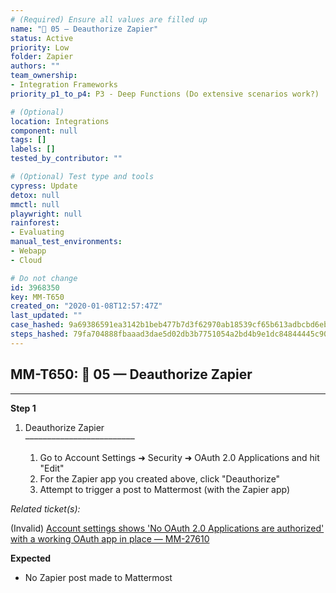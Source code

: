 ```yaml
---
# (Required) Ensure all values are filled up
name: "🔸 05 — Deauthorize Zapier"
status: Active
priority: Low
folder: Zapier
authors: ""
team_ownership:
- Integration Frameworks
priority_p1_to_p4: P3 - Deep Functions (Do extensive scenarios work?)

# (Optional)
location: Integrations
component: null
tags: []
labels: []
tested_by_contributor: ""

# (Optional) Test type and tools
cypress: Update
detox: null
mmctl: null
playwright: null
rainforest:
- Evaluating
manual_test_environments:
- Webapp
- Cloud

# Do not change
id: 3968350
key: MM-T650
created_on: "2020-01-08T12:57:47Z"
last_updated: ""
case_hashed: 9a69386591ea3142b1beb477b7d3f62970ab18539cf65b613adbcbd6eb5ece6a5d7e6f0f00893d2f3664866adec46b08
steps_hashed: 79fa704888fbaaad3dae5d02db3b7751054a2bd4b9e1dc84844445c908cd685a6e525eee51c5458af9120945c272094d
---
```


<!-- (Auto-generated) Based on frontmatter's "key" and "name" -->

## MM-T650: 🔸 05 — Deauthorize Zapier

---

**Step 1**

1. Deauthorize Zapier\
   –––––––––––––––––––––––––

   1. Go to Account Settings ➜ Security ➜ OAuth 2.0 Applications and hit "Edit"
   2. For the Zapier app you created above, click "Deauthorize"
   3. Attempt to trigger a post to Mattermost (with the Zapier app)

_Related ticket(s):_

(Invalid) [Account settings shows 'No OAuth 2.0 Applications are authorized' with a working OAuth app in place — MM-27610](https://mattermost.atlassian.net/browse/MM-27610)

**Expected**

- No Zapier post made to Mattermost
